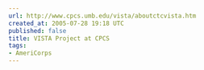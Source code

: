 ```yaml
---
url: http://www.cpcs.umb.edu/vista/aboutctcvista.htm
created_at: 2005-07-28 19:18 UTC
published: false
title: VISTA Project at CPCS
tags:
- AmeriCorps
---
```



